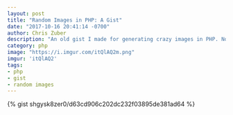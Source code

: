 ```yaml
---
layout: post
title: "Random Images in PHP: A Gist"
date: "2017-10-16 20:41:14 -0700"
author: Chris Zuber
description: "An old gist I made for generating crazy images in PHP. Now I get to use it in my Jekyll site"
category: php
image: "https://i.imgur.com/itQlAQ2m.png"
imgur: 'itQlAQ2'
tags:
- php
- gist
- random images
---
```

{% gist shgysk8zer0/d63cd906c202dc232f03895de381ad64 %}
